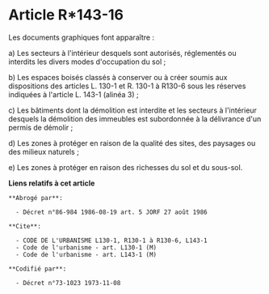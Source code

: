 # Article R*143-16

Les documents graphiques font apparaître :

a) Les secteurs à l'intérieur desquels sont autorisés, réglementés ou interdits les divers modes d'occupation du sol ;

b) Les espaces boisés classés à conserver ou à créer soumis aux dispositions des articles L. 130-1 et R. 130-1 à R130-6 sous
les réserves indiquées à l'article L. 143-1 (alinéa 3) ;

c) Les bâtiments dont la démolition est interdite et les secteurs à l'intérieur desquels la démolition des immeubles est
subordonnée à la délivrance d'un permis de démolir ;

d) Les zones à protéger en raison de la qualité des sites, des paysages ou des milieux naturels ;

e) Les zones à protéger en raison des richesses du sol et du sous-sol.

**Liens relatifs à cet article**

	**Abrogé par**:

	  - Décret n°86-984 1986-08-19 art. 5 JORF 27 août 1986

	**Cite**:

	  - CODE DE L'URBANISME L130-1, R130-1 à R130-6, L143-1
	  - Code de l'urbanisme - art. L130-1 (M)
	  - Code de l'urbanisme - art. L143-1 (M)

	**Codifié par**:

	  - Décret n°73-1023 1973-11-08
